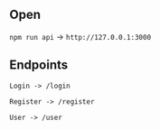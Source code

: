 ## Open

`npm run api` -> `http://127.0.0.1:3000`

## Endpoints

```
Login -> /login

Register -> /register

User -> /user
```